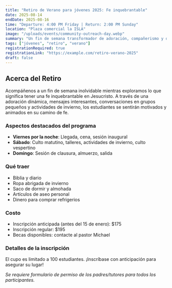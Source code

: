 ```yaml
---
title: "Retiro de Verano para jóvenes 2025: Fe inquebrantable"
date: 2025-08-14
endDate: 2025-08-16
time: "Departure: 4:00 PM Friday | Return: 2:00 PM Sunday"
location: "Plaza comercial la ISLA"
image: "/uploads/events/community-outreach-day.webp"
summary: "Un fin de semana transformador de adoración, compañerismo y diversión invernal para estudiantes de 6to Primaria a 3ro de secundaria."
tags: ["jóvenes", "retiro", "verano"]
registrationRequired: true
registrationLink: "https://example.com/retiro-verano-2025"
draft: false
---
```


## Acerca del Retiro

Acompáñenos a un fin de semana inolvidable mientras exploramos lo que significa tener una fe inquebrantable en Jesucristo. A través de una adoración dinámica, mensajes interesantes, conversaciones en grupos pequeños y actividades de invierno, los estudiantes se sentirán motivados y animados en su camino de fe.

### Aspectos destacados del programa

- **Viernes por la noche**: Llegada, cena, sesión inaugural
- **Sábado**: Culto matutino, talleres, actividades de invierno, culto vespertino
- **Domingo**: Sesión de clausura, almuerzo, salida

### Qué traer

- Biblia y diario
- Ropa abrigada de invierno
- Saco de dormir y almohada
- Artículos de aseo personal
- Dinero para comprar refrigerios

### Costo

- Inscripción anticipada (antes del 15 de enero): $175
- Inscripción regular: $195
- Becas disponibles: contacte al pastor Michael

### Detalles de la inscripción

El cupo es limitado a 100 estudiantes. ¡Inscríbase con anticipación para asegurar su lugar!

*Se requiere formulario de permiso de los padres/tutores para todos los participantes.*
